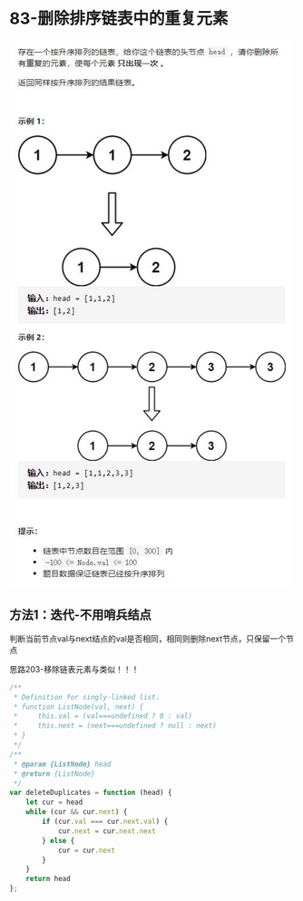 # 83-删除排序链表中的重复元素

<img src='img/83-删除排序链表中的重复元素.jpg' />



## 方法1：迭代-不用哨兵结点

判断当前节点val与next结点的val是否相同，相同则删除next节点，只保留一个节点

思路203-移除链表元素与类似！！！

```js
/**
 * Definition for singly-linked list.
 * function ListNode(val, next) {
 *     this.val = (val===undefined ? 0 : val)
 *     this.next = (next===undefined ? null : next)
 * }
 */
/**
 * @param {ListNode} head
 * @return {ListNode}
 */
var deleteDuplicates = function (head) {
    let cur = head
    while (cur && cur.next) {
        if (cur.val === cur.next.val) {
            cur.next = cur.next.next
        } else {
            cur = cur.next
        }
    }
    return head
};
```


